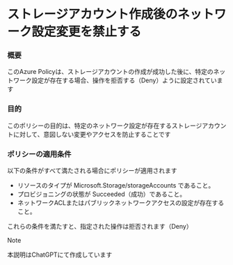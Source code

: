 # ストレージアカウント作成後のネットワーク設定変更を禁止する
### 概要
このAzure Policyは、ストレージアカウントの作成が成功した後に、特定のネットワーク設定が存在する場合、操作を拒否する（Deny）ように設定されています

### 目的
このポリシーの目的は、特定のネットワーク設定が存在するストレージアカウントに対して、意図しない変更やアクセスを防止することです

### ポリシーの適用条件
以下の条件がすべて満たされる場合にポリシーが適用されます
- リソースのタイプが Microsoft.Storage/storageAccounts であること。
- プロビジョニングの状態が Succeeded（成功）であること。
- ネットワークACLまたはパブリックネットワークアクセスの設定が存在すること。

これらの条件を満たすと、指定された操作は拒否されます（Deny）

> [!NOTE]
> 本説明はChatGPTにて作成しています
